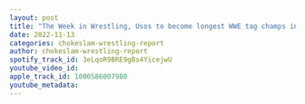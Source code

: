 ```yaml
---
layout: post
title: "The Week in Wrestling, Usos to become longest WWE tag champs in history, Samoa Joe attacks Wardlow ahead of Full Gear, Raw, SD, Dynamite and Rampage review "
date: 2022-11-13
categories: chokeslam-wrestling-report
author: chokeslam-wrestling-report
spotify_track_id: 3eLqoR9BRE9gBs4YicejwU
youtube_video_id: 
apple_track_id: 1000586007980
youtube_metadata: 
---
```

